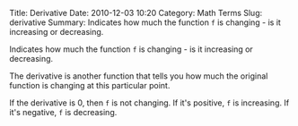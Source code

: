 Title: Derivative
Date: 2010-12-03 10:20
Category: Math Terms
Slug: derivative
Summary: Indicates how much the function `f` is changing - is it increasing or decreasing.

Indicates how much the function `f` is changing - is it increasing or decreasing.

The derivative is another function that tells you how much the original function is changing at this particular point.

If the derivative is 0, then `f` is not changing. If it's positive, `f` is increasing. If it's negative, `f` is decreasing.
